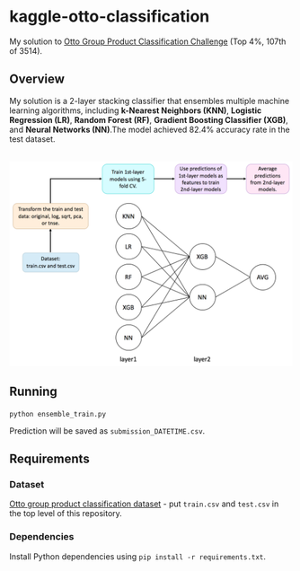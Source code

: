 # kaggle-otto-classification
My solution to [Otto Group Product Classification Challenge](https://www.kaggle.com/c/otto-group-product-classification-challenge) (Top 4%, 107th of 3514).

## Overview

My solution is a 2-layer stacking classifier that ensembles multiple machine learning algorithms, including **k-Nearest Neighbors (KNN)**, **Logistic Regression (LR)**, **Random Forest (RF)**, **Gradient Boosting Classifier (XGB)**, and **Neural
Networks (NN)**.The model achieved 82.4% accuracy rate in the test dataset.
<br><br>

<img src="images/solution_diagram.png" width="650">

## Running
`python ensemble_train.py`

Prediction will be saved as `submission_DATETIME.csv`.
## Requirements
### Dataset
[Otto group product classification dataset](https://www.kaggle.com/c/otto-group-product-classification-challenge/data) - put `train.csv` and `test.csv` in the top level of this repository.
### Dependencies
Install Python dependencies using `pip install -r requirements.txt`.